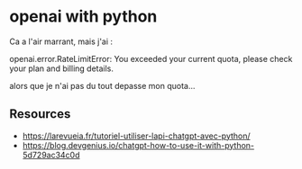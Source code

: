 openai with python
===

Ca a l'air marrant, mais j'ai :

openai.error.RateLimitError: You exceeded your current quota, please check your plan and billing details.

alors que je n'ai pas du tout depasse mon quota...



## Resources
- https://larevueia.fr/tutoriel-utiliser-lapi-chatgpt-avec-python/
- https://blog.devgenius.io/chatgpt-how-to-use-it-with-python-5d729ac34c0d
